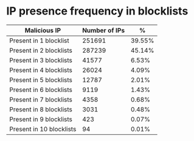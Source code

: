 # IP presence frequency in blocklists
| Malicious IP | Number of IPs | % |
|----|----|----|
| Present in 1 blocklist | 251691 | 39.55% |
| Present in 2 blocklists | 287239 | 45.14% |
| Present in 3 blocklists | 41577 | 6.53% |
| Present in 4 blocklists | 26024 | 4.09% |
| Present in 5 blocklists | 12787 | 2.01% |
| Present in 6 blocklists | 9119 | 1.43% |
| Present in 7 blocklists | 4358 | 0.68% |
| Present in 8 blocklists | 3031 | 0.48% |
| Present in 9 blocklists | 423 | 0.07% |
| Present in 10 blocklists | 94 | 0.01% |
